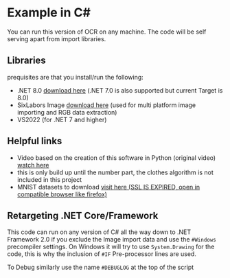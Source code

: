 # Example in C#
You can run this version of OCR on any machine. The code will be self serving apart from import libraries.

## Libraries
prequisites are that you install/run the following:
+ .NET 8.0 [download here](https://dotnet.microsoft.com/en-us/download/dotnet/8.0) (.NET 7.0 is also supported but current Target is 8.0)
+ SixLabors Image [download here](https://nuget.org/packages/SixLabors.ImageSharp) (used for multi platform image importing and RGB data extraction)
+ VS2022 (for .NET 7 and higher)

## Helpful links

+ Video based on the creation of this software in Python (original video) [watch here](https://www.youtube.com/watch?v=vzabeKdW9tE) 
 + this is only build up until the number part, the clothes algorithm is not included in this project 
+ MNIST datasets to download [visit here (SSL IS EXPIRED, open in compatible browser like firefox)](http://yann.lecun.com/exdb/mnist/)

## Retargeting .NET Core/Framework
This code can run on any version of C# all the way down to .NET Framework 2.0 if you exclude the Image import data and use the `#Windows` precompiler settings.
On Windows it will try to use `System.Drawing` for the code, this is why the inclusion of `#IF` Pre-processor lines are used.

To Debug similarly use the name `#DEBUGLOG` at the top of the script

